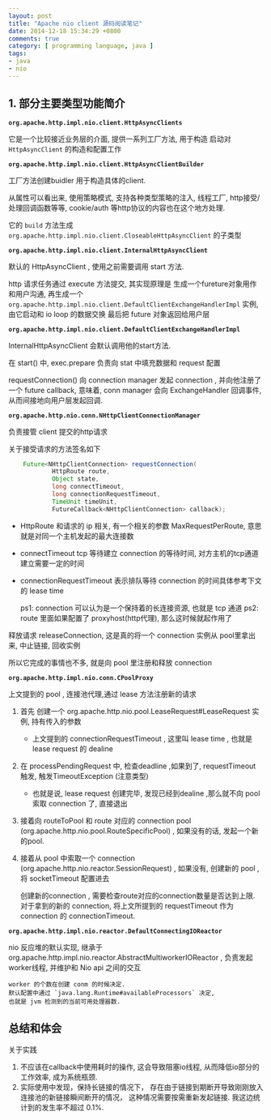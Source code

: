 ```yaml
---
layout: post
title: "Apache nio client 源码阅读笔记"
date: 2014-12-18 15:34:29 +0800
comments: true
category: [ programming language, java ]
tags: 
- java
- nio
---
```


## 1. 部分主要类型功能简介

**`org.apache.http.impl.nio.client.HttpAsyncClients`**

它是一个比较接近业务层的介面, 提供一系列工厂方法, 用于构造 启动对 `HttpAsyncClient` 的构造和配置工作


**`org.apache.http.impl.nio.client.HttpAsyncClientBuilder`**

工厂方法创建buidler 用于构造具体的client.

从属性可以看出来, 使用策略模式, 支持各种类型策略的注入, 线程工厂, http接受/处理回调函数等等, cookie/auth 等http协议的内容也在这个地方处理.

它的 `build` 方法生成  `org.apache.http.impl.nio.client.CloseableHttpAsyncClient` 的子类型

**`org.apache.http.impl.nio.client.InternalHttpAsyncClient`**

默认的 HttpAsyncClient , 使用之前需要调用 start 方法.

http 请求任务通过 execute 方法提交, 其实现原理是
生成一个fureture对象用作和用户沟通,
再生成一个 `org.apache.http.impl.nio.client.DefaultClientExchangeHandlerImpl` 实例, 由它启动和 io loop 的数据交换
最后把 future 对象返回给用户层

**`org.apache.http.impl.nio.client.DefaultClientExchangeHandlerImpl`**

InternalHttpAsyncClient 会默认调用他的start方法.

在 start() 中, exec.prepare 负责向 stat 中填充数据和 request 配置

requestConnection() 向 connection manager 发起 connection , 并向他注册了一个 future callback, 意味着, conn manager 会向 ExchangeHandler 回调事件, 从而间接地向用户层发起回调.

**`org.apache.http.nio.conn.NHttpClientConnectionManager`**

负责接管 client 提交的http请求

关于接受请求的方法签名如下

```java
    Future<NHttpClientConnection> requestConnection(
            HttpRoute route,
            Object state,
            long connectTimeout,
            long connectionRequestTimeout,
            TimeUnit timeUnit,
            FutureCallback<NHttpClientConnection> callback);
```

* HttpRoute 和请求的 ip 相关, 有一个相关的参数 MaxRequestPerRoute, 意思就是对同一个主机发起的最大连接数
* connectTimeout tcp 等待建立 connection 的等待时间, 对方主机的tcp通道建立需要一定的时间
* connectionRequestTimeout 表示排队等待 connection 的时间具体参考下文的 lease time

    ps1: connection 可以认为是一个保持着的长连接资源, 也就是 tcp 通道
    ps2: route 里面如果配置了 proxyhost(http代理), 那么这时候就起作用了

释放请求 releaseConnection, 这是真的将一个 connection 实例从 pool里拿出来, 中止链接, 回收实例

所以它完成的事情也不多, 就是向 pool 里注册和释放 connection

**`org.apache.http.impl.nio.conn.CPoolProxy`**

上文提到的 pool , 连接池代理,通过 lease 方法注册新的请求

1. 首先 创建一个 org.apache.http.nio.pool.LeaseRequest#LeaseRequest 实例, 持有传入的参数
	* 上文提到的 connectionRequestTimeout , 这里叫 lease time , 也就是 lease request 的 dealine
1. 在 processPendingRequest 中, 检查deadline ,如果到了, requestTimeout 触发, 触发TimeoutException (注意类型)
	* 也就是说, lease request 创建完毕, 发现已经到dealine ,那么就不向 pool 索取 connection 了, 直接退出
1. 接着向 routeToPool 和 route 对应的 connection pool (org.apache.http.nio.pool.RouteSpecificPool)  , 如果没有的话, 发起一个新的pool.
1. 接着从 pool 中索取一个 connection (org.apache.http.nio.reactor.SessionRequest) , 如果没有, 创建新的 pool , 将 socketTimeout 配置进去

    创建新的connection , 需要检查route对应的connection数量是否达到上限.
    对于拿到的新的 connection, 将上文所提到的 requestTimeout 作为 connection 的 connectionTimeout.

**`org.apache.http.impl.nio.reactor.DefaultConnectingIOReactor`**

nio 反应堆的默认实现, 继承于 org.apache.http.impl.nio.reactor.AbstractMultiworkerIOReactor , 负责发起worker线程, 并维护和 Nio api 之间的交互

    worker 的个数在创建 conm 的时候决定.
    默认配置中通过 `java.lang.Runtime#availableProcessors` 决定,
    也就是 jvm 检测到的当前可用处理器数.

## 总结和体会

关于实践

1. 不应该在callback中使用耗时的操作, 这会导致阻塞io线程, 从而降低io部分的工作效率, 成为系统瓶颈.
2. 实际使用中发现，保持长链接的情况下， 存在由于链接到期断开导致刚刚放入连接池的新链接瞬间断开的情况， 这种情况需要按需重新发起链接. 我这边统计到的发生率不超过 0.1%.
